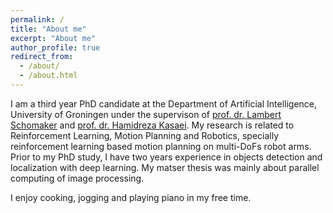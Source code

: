 ```yaml
---
permalink: /
title: "About me"
excerpt: "About me"
author_profile: true
redirect_from: 
  - /about/
  - /about.html
---
```

I am a third year PhD candidate at the Department of Artificial Intelligence, University of Groningen under the supervison of [prof. dr. Lambert Schomaker](https://www.ai.rug.nl/~lambert/) and [prof. dr. Hamidreza Kasaei](https://hkasaei.github.io/). My research is related to Reinforcement Learning, Motion Planning and Robotics, specially reinforcement learning based motion planning on multi-DoFs robot arms. Prior to my PhD study, I have two years experience in objects detection and localization with deep learning. My matser thesis was mainly about parallel computing of image processing.

I enjoy cooking, jogging and playing piano in my free time. 
